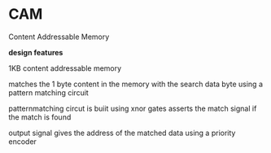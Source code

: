 # CAM
Content Addressable Memory

**design features**

1KB content addressable memory

matches the 1 byte content in the memory with the search data byte using a pattern matching circuit 

patternmatching circut is buiit using xnor gates asserts the match signal if the match is found 

output signal gives the address of the matched data using a priority encoder 
